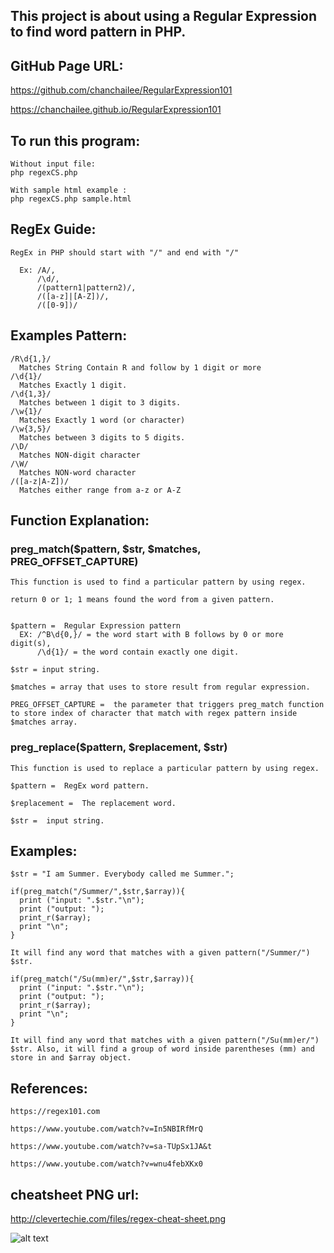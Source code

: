 ## This project is about using a Regular Expression to find word pattern in PHP.

## GitHub Page URL:

https://github.com/chanchailee/RegularExpression101

https://chanchailee.github.io/RegularExpression101

## To run this program:
    Without input file:
    php regexCS.php

    With sample html example :
    php regexCS.php sample.html


## RegEx Guide:
    RegEx in PHP should start with "/" and end with "/"

      Ex: /A/,
          /\d/,
          /(pattern1|pattern2)/,
          /([a-z]|[A-Z])/,
          /([0-9])/


## Examples Pattern:
    /R\d{1,}/
      Matches String Contain R and follow by 1 digit or more
    /\d{1}/
      Matches Exactly 1 digit.
    /\d{1,3}/
      Matches between 1 digit to 3 digits.
    /\w{1}/
      Matches Exactly 1 word (or character)
    /\w{3,5}/
      Matches between 3 digits to 5 digits.
    /\D/
      Matches NON-digit character
    /\W/
      Matches NON-word character
    /([a-z|A-Z])/
      Matches either range from a-z or A-Z

## Function Explanation:

### preg_match($pattern, $str, $matches, PREG_OFFSET_CAPTURE)

    This function is used to find a particular pattern by using regex.

    return 0 or 1; 1 means found the word from a given pattern.


    $pattern =  Regular Expression pattern
      EX: /^B\d{0,}/ = the word start with B follows by 0 or more digit(s),
          /\d{1}/ = the word contain exactly one digit.

    $str = input string.

    $matches = array that uses to store result from regular expression.

    PREG_OFFSET_CAPTURE =  the parameter that triggers preg_match function to store index of character that match with regex pattern inside $matches array.


### preg_replace($pattern, $replacement, $str)

    This function is used to replace a particular pattern by using regex.

    $pattern =  RegEx word pattern.

    $replacement =  The replacement word.

    $str =  input string.

## Examples:
    $str = "I am Summer. Everybody called me Summer.";

    if(preg_match("/Summer/",$str,$array)){
      print ("input: ".$str."\n");
      print ("output: ");
      print_r($array);
      print "\n";
    }

    It will find any word that matches with a given pattern("/Summer/") $str.

    if(preg_match("/Su(mm)er/",$str,$array)){
      print ("input: ".$str."\n");
      print ("output: ");
      print_r($array);
      print "\n";
    }

    It will find any word that matches with a given pattern("/Su(mm)er/") $str. Also, it will find a group of word inside parentheses (mm) and store in and $array object.

## References:
    https://regex101.com

    https://www.youtube.com/watch?v=In5NBIRfMrQ

    https://www.youtube.com/watch?v=sa-TUpSx1JA&t

    https://www.youtube.com/watch?v=wnu4febXKx0

## cheatsheet PNG url:
http://clevertechie.com/files/regex-cheat-sheet.png  

![alt text](http://clevertechie.com/files/regex-cheat-sheet.png)

